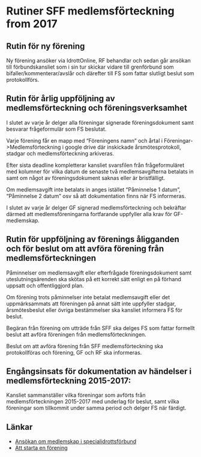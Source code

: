 # Rutiner SFF medlemsförteckning from 2017

## Rutin för ny förening

Ny förening ansöker via IdrottOnline, RF behandlar och sedan går ansökan till förbundskansliet som i sin tur skickar vidare till grenförbund som bifaller/kommenterar/avslår och därefter till FS som fattar slutligt beslut som protokollförs.


## Rutin för årlig uppföljning av medlemsförteckning och föreningsverksamhet

I slutet av varje år delger alla föreningar signerade föreningsdokument samt besvarar frågeformulär som FS beslutat.

Varje förening får en mapp med “Föreningens namn” och årtal i Föreningar->Medlemsförteckning i google drive där inskickade årsmötesprotokoll, stadgar och medlemsförteckning arkiveras.

Efter sista deadline kompletterar kansliet svarsfilen från frågeformuläret med kolumner för vilka datum de senaste två medlemsavgifterna betalats in samt om något av föreningsdokument saknas eller är bristfälligt.

Om medlemsavgift inte betalats in anges istället “Påminnelse 1 datum”, “Påminnelse 2 datum” osv så att dokumentation finns när FS informeras.

I slutet av varje år delger GF signerad medlemsförteckning och bekräftar därmed att medlemsföreningarna fortfarande uppfyller alla krav för GF-medlemskap.


## Rutin för uppföljning av förenings åligganden och för beslut om att avföra förening från medlemsförteckningen
Påminnelser om medlemsavgift eller efterfrågade föreningsdokument samt uteslutningsärenden ska skötas på ett korrekt sätt enligt en på förhand uppsatt och offentliggjord plan.

Om förening trots påminnelser inte betalat medlemsavgift eller det uppmärksammats att föreningen på annat sätt inte uppfyller stadgar, årsmötesbeslut eller övriga bestämmelser ska kansliet informera FS för beslut.

Begäran från förening om utträde från SFF ska delges FS som fattar formellt beslut att avföra föreningen från medlemsförteckningen.

Beslut om att avföra förening från SFF medlemsförteckning ska protokollföras och förening, GF och RF ska informeras.


## Engångsinsats för dokumentation av händelser i medlemsförteckning 2015-2017:

Kansliet sammanställer vilka föreningar som avförts från medlemsförteckningen 2015-2017 med underlag för beslut, samt vilka föreningar som tillkommit under samma period och delger FS när färdigt.


## Länkar

* [Ansökan om medlemskap i specialidrottsförbund](http://www.svenskidrott.se/bildaidrottsforening/ansokanommedlemskapisf/)
* [Att starta en förening](http://www.frisbeesport.se/foreningar/attstartaenforening/)





